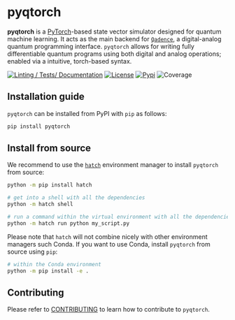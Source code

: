 # pyqtorch

**pyqtorch** is a [PyTorch](https://pytorch.org/)-based state vector simulator designed for quantum machine learning.
It acts as the main backend for [`Qadence`](https://github.com/pasqal-io/qadence), a digital-analog quantum programming interface.
`pyqtorch` allows for writing fully differentiable quantum programs using both digital and analog operations; enabled via a intuitive, torch-based syntax.

[![Linting / Tests/ Documentation](https://github.com/pasqal-io/pyqtorch/actions/workflows/test.yml/badge.svg)](https://github.com/pasqal-io/pyqtorch/actions/workflows/test.yml)
[![License](https://img.shields.io/badge/License-Apache_2.0-blue.svg)](https://opensource.org/licenses/Apache-2.0)
[![Pypi](https://badge.fury.io/py/pyqtorch.svg)](https://pypi.org/project/pyqtorch/)
![Coverage](https://img.shields.io/codecov/c/github/pasqal-io/pyqtorch?style=flat-square)


## Installation guide

`pyqtorch` can be installed from PyPI with `pip` as follows:

```bash
pip install pyqtorch
```

## Install from source

We recommend to use the [`hatch`](https://hatch.pypa.io/latest/) environment manager to install `pyqtorch` from source:

```bash
python -m pip install hatch

# get into a shell with all the dependencies
python -m hatch shell

# run a command within the virtual environment with all the dependencies
python -m hatch run python my_script.py
```

Please note that `hatch` will not combine nicely with other environment managers such Conda. If you want to use Conda, install `pyqtorch` from source using `pip`:

```bash
# within the Conda environment
python -m pip install -e .
```

## Contributing

Please refer to [CONTRIBUTING](CONTRIBUTING.md) to learn how to contribute to `pyqtorch`.
